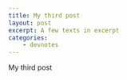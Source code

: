 ```yaml
---
title: My third post
layout: post
excerpt: A few texts in excerpt
categories:
    - devnotes
---
```

My third post
